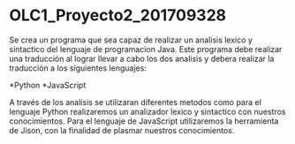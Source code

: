 # OLC1_Proyecto2_201709328
 
Se crea un programa que sea capaz de realizar un analisis lexico y sintactico del lenguaje de programacion Java. Este programa debe realizar una traducción al lograr llevar a cabo los dos analisis y debera realizar la traducción a los siguientes lenguajes:

*Python
*JavaScript

A través de los analisis se utilizaran diferentes metodos como para el lenguaje Python realizaremos un analizador lexico y sintactico con nuestros conocimientos. Para el lenguaje de JavaScript utilizaremos la herramienta de Jison, con la finalidad de plasmar nuestros conocimientos.
